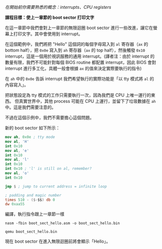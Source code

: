 *在開始前你需要熟悉的概念：interrupts、CPU registers*

**課程目標：使上一章節的 boot sector 打印文字**

在這一章節中我們會對上一章節的無限迴圈 boot sector 進行一些改進，讓它在螢幕上打印文字。其中會使用到 interrupt。

在這個範例中，我們將把 "Hello" 這個詞的每個字母寫入到 `al` 寄存器（`ax` 的 bottom half），把 `0x0e` 寫入到 `ah` 寄存器（`ax` 的 top half），然後觸發 `0x10` interrupt，這是一個用於視訊服務的通用 interrupt。(譯者注：由於 interrupt 的數量有限，我們不可能針對每個 BIOS routine 都配置 interrupt，因此 BIOS 會對 interrupt 進行多工化，具體一般會根據 `ax` 的值來決定實際要執行的指令)

在 `ah` 中的 `0x0e` 告訴 interrupt 我們希望執行的實際功能是「以 tty 模式將 `al` 的內容寫入」。

把狀態設定為 tty 模式的工作只需要執行一次，因為我們是 CPU 上唯一運行的東西。
但真實世界中，其他 process 可能在 CPU 上運行，並留下了垃圾數據在 `ah` 中。這是我們需要注意的。

不過在這個示例中，我們不需要擔心這個問題。

新的 boot sector 如下所示：
```nasm
mov ah, 0x0e ; tty mode
mov al, 'H'
int 0x10
mov al, 'e'
int 0x10
mov al, 'l'
int 0x10
int 0x10 ; 'l' is still on al, remember?
mov al, 'o'
int 0x10

jmp $ ; jump to current address = infinite loop

; padding and magic number
times 510 - ($-$$) db 0
dw 0xaa55 
```

編譯，執行指令跟上一章節一樣

`nasm -fbin boot_sect_hello.asm -o boot_sect_hello.bin`

`qemu boot_sect_hello.bin`

現在 boot sector 在進入無限迴圈前將會顯示「Hello」。
